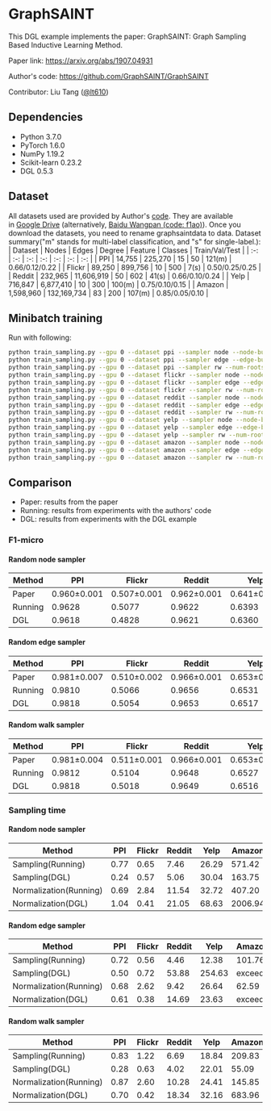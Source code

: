 # GraphSAINT

This DGL example implements the paper: GraphSAINT: Graph Sampling Based Inductive Learning Method.

Paper link: https://arxiv.org/abs/1907.04931

Author's code: https://github.com/GraphSAINT/GraphSAINT

Contributor: Liu Tang ([@lt610](https://github.com/lt610))

## Dependencies

- Python 3.7.0
- PyTorch 1.6.0
- NumPy 1.19.2
- Scikit-learn 0.23.2
- DGL 0.5.3

## Dataset

All datasets used are provided by Author's [code](https://github.com/GraphSAINT/GraphSAINT). They are available in [Google Drive](https://drive.google.com/drive/folders/1zycmmDES39zVlbVCYs88JTJ1Wm5FbfLz) (alternatively, [Baidu Wangpan (code: f1ao)](https://pan.baidu.com/s/1SOb0SiSAXavwAcNqkttwcg#list/path=%2F)). Once you download the datasets, you need to rename graphsaintdata to data. Dataset summary("m" stands for multi-label classification, and "s" for single-label.):
| Dataset | Nodes | Edges | Degree | Feature | Classes | Train/Val/Test |
| :-: | :-: | :-: | :-: | :-: | :-: | :-: |
| PPI | 14,755 | 225,270 | 15 | 50 | 121(m) | 0.66/0.12/0.22 |
| Flickr | 89,250 | 899,756 | 10 | 500 | 7(s) | 0.50/0.25/0.25 |
| Reddit | 232,965 | 11,606,919 | 50 | 602 | 41(s) | 0.66/0.10/0.24 |
| Yelp | 716,847 | 6,877,410 | 10 | 300 | 100(m) | 0.75/0.10/0.15 |
| Amazon | 1,598,960 | 132,169,734 | 83 | 200 | 107(m) | 0.85/0.05/0.10 |

## Minibatch training

Run with following:
```bash
python train_sampling.py --gpu 0 --dataset ppi --sampler node --node-budget 6000 --num-repeat 50 --n-epochs 1000 --n-hidden 512 --arch 1-0-1-0
python train_sampling.py --gpu 0 --dataset ppi --sampler edge --edge-budget 4000 --num-repeat 50 --n-epochs 1000 --n-hidden 512 --arch 1-0-1-0 --dropout 0.1
python train_sampling.py --gpu 0 --dataset ppi --sampler rw --num-roots 3000 --length 2 --num-repeat 50 --n-epochs 1000 --n-hidden 512 --arch 1-0-1-0 --dropout 0.1
python train_sampling.py --gpu 0 --dataset flickr --sampler node --node-budget 8000 --num-repeat 25 --n-epochs 30 --n-hidden 256 --arch 1-1-0 --dropout 0.2
python train_sampling.py --gpu 0 --dataset flickr --sampler edge --edge-budget 6000 --num-repeat 25 --n-epochs 15 --n-hidden 256 --arch 1-1-0 --dropout 0.2
python train_sampling.py --gpu 0 --dataset flickr --sampler rw --num-roots 6000 --length 2 --num-repeat 25 --n-epochs 15 --n-hidden 256 --arch 1-1-0 --dropout 0.2
python train_sampling.py --gpu 0 --dataset reddit --sampler node --node-budget 8000 --num-repeat 50 --n-epochs 40 --n-hidden 128 --arch 1-0-1-0 --dropout 0.1
python train_sampling.py --gpu 0 --dataset reddit --sampler edge --edge-budget 6000 --num-repeat 50 --n-epochs 40 --n-hidden 128 --arch 1-0-1-0 --dropout 0.1
python train_sampling.py --gpu 0 --dataset reddit --sampler rw --num-roots 2000 --length 4 --num-repeat 50 --n-epochs 30 --n-hidden 128 --arch 1-0-1-0 --dropout 0.1
python train_sampling.py --gpu 0 --dataset yelp --sampler node --node-budget 5000 --num-repeat 50 --n-epochs 50 --n-hidden 512 --arch 1-1-0 --dropout 0.1
python train_sampling.py --gpu 0 --dataset yelp --sampler edge --edge-budget 2500 --num-repeat 50 --n-epochs 100 --n-hidden 512 --arch 1-1-0 --dropout 0.1
python train_sampling.py --gpu 0 --dataset yelp --sampler rw --num-roots 1250 --length 2 --num-repeat 50 --n-epochs 75 --n-hidden 512 --arch 1-1-0 --dropout 0.1
python train_sampling.py --gpu 0 --dataset amazon --sampler node --node-budget 4500 --num-repeat 50 --n-epochs 30 --n-hidden 512 --arch 1-1-0 --dropout 0.1
python train_sampling.py --gpu 0 --dataset amazon --sampler edge --edge-budget 2000 --num-repeat 50 --n-epochs 30 --n-hidden 512 --arch 1-1-0 --dropout 0.1
python train_sampling.py --gpu 0 --dataset amazon --sampler rw --num-roots 1500 --length 2 --num-repeat 50 --n-epochs 30 --n-hidden 512 --arch 1-1-0 --dropout 0.1
```

## Comparison

* Paper: results from the paper
* Running: results from experiments with the authors' code
* DGL: results from experiments with the DGL example

### F1-micro

#### Random node sampler

| Method | PPI | Flickr | Reddit | Yelp | Amazon |
| --- | --- | --- | --- | --- | --- |
| Paper | 0.960±0.001 | 0.507±0.001 | 0.962±0.001 | 0.641±0.000 | 0.782±0.004 |
| Running | 0.9628 | 0.5077 | 0.9622 | 0.6393 | 0.7695 |
| DGL | 0.9618 | 0.4828 | 0.9621 | 0.6360 | 0.7748 |

#### Random edge sampler

| Method | PPI | Flickr | Reddit | Yelp | Amazon |
| --- | --- | --- | --- | --- | --- |
| Paper | 0.981±0.007 | 0.510±0.002 | 0.966±0.001 | 0.653±0.003 | 0.807±0.001 |
| Running | 0.9810 | 0.5066 | 0.9656 | 0.6531 | 0.8071 |
| DGL | 0.9818 | 0.5054 | 0.9653 | 0.6517 | exceed |

#### Random walk sampler
| Method | PPI | Flickr | Reddit | Yelp | Amazon |
| --- | --- | --- | --- | --- | --- |
| Paper | 0.981±0.004 | 0.511±0.001 | 0.966±0.001 | 0.653±0.003 | 0.815±0.001 |
| Running | 0.9812 | 0.5104 | 0.9648 | 0.6527 | 0.8131 |
| DGL | 0.9818 | 0.5018 | 0.9649 | 0.6516 | 0.8150 |

### Sampling time

#### Random node sampler

| Method | PPI | Flickr | Reddit | Yelp | Amazon |
| --- | --- | --- | --- | --- | --- |
| Sampling(Running) | 0.77 | 0.65 | 7.46 | 26.29 | 571.42 |
| Sampling(DGL) | 0.24 | 0.57 | 5.06 | 30.04 | 163.75 |
| Normalization(Running) | 0.69 | 2.84 | 11.54 | 32.72 | 407.20 |
| Normalization(DGL) | 1.04 | 0.41 | 21.05 | 68.63 | 2006.94 |

#### Random edge sampler

| Method | PPI | Flickr | Reddit | Yelp | Amazon |
| --- | --- | --- | --- | --- | --- |
| Sampling(Running) | 0.72 | 0.56 | 4.46 | 12.38 | 101.76 |
| Sampling(DGL) | 0.50 | 0.72 | 53.88 | 254.63 | exceed |
| Normalization(Running) | 0.68 | 2.62 | 9.42 | 26.64 | 62.59 |
| Normalization(DGL) | 0.61 | 0.38 | 14.69 | 23.63 | exceed |

#### Random walk sampler

| Method | PPI | Flickr | Reddit | Yelp | Amazon |
| --- | --- | --- | --- | --- | --- |
| Sampling(Running) | 0.83 | 1.22 | 6.69 | 18.84 | 209.83 |
| Sampling(DGL) | 0.28 | 0.63 | 4.02 | 22.01 | 55.09 |
| Normalization(Running) | 0.87 | 2.60 | 10.28 | 24.41 | 145.85 |
| Normalization(DGL) | 0.70 | 0.42 | 18.34 | 32.16 | 683.96 |